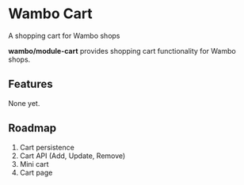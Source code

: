 # Wambo Cart

A shopping cart for Wambo shops

**wambo/module-cart** provides shopping cart functionality for Wambo shops.

## Features

None yet.

## Roadmap

1. Cart persistence
2. Cart API (Add, Update, Remove)
3. Mini cart
4. Cart page

